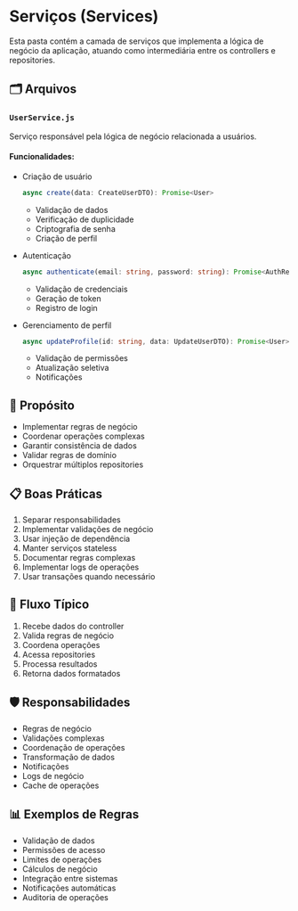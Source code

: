 # Serviços (Services)

Esta pasta contém a camada de serviços que implementa a lógica de negócio da aplicação, atuando como intermediária entre os controllers e repositories.

## 🗂 Arquivos

### `UserService.js`

Serviço responsável pela lógica de negócio relacionada a usuários.

#### Funcionalidades:

- Criação de usuário

  ```typescript
  async create(data: CreateUserDTO): Promise<User>
  ```

  - Validação de dados
  - Verificação de duplicidade
  - Criptografia de senha
  - Criação de perfil

- Autenticação

  ```typescript
  async authenticate(email: string, password: string): Promise<AuthResponse>
  ```

  - Validação de credenciais
  - Geração de token
  - Registro de login

- Gerenciamento de perfil

  ```typescript
  async updateProfile(id: string, data: UpdateUserDTO): Promise<User>
  ```

  - Validação de permissões
  - Atualização seletiva
  - Notificações

## 🔧 Propósito

- Implementar regras de negócio
- Coordenar operações complexas
- Garantir consistência de dados
- Validar regras de domínio
- Orquestrar múltiplos repositories

## 📋 Boas Práticas

1. Separar responsabilidades
2. Implementar validações de negócio
3. Usar injeção de dependência
4. Manter serviços stateless
5. Documentar regras complexas
6. Implementar logs de operações
7. Usar transações quando necessário

## 🔄 Fluxo Típico

1. Recebe dados do controller
2. Valida regras de negócio
3. Coordena operações
4. Acessa repositories
5. Processa resultados
6. Retorna dados formatados

## 🛡️ Responsabilidades

- Regras de negócio
- Validações complexas
- Coordenação de operações
- Transformação de dados
- Notificações
- Logs de negócio
- Cache de operações

## 📊 Exemplos de Regras

- Validação de dados
- Permissões de acesso
- Limites de operações
- Cálculos de negócio
- Integração entre sistemas
- Notificações automáticas
- Auditoria de operações
